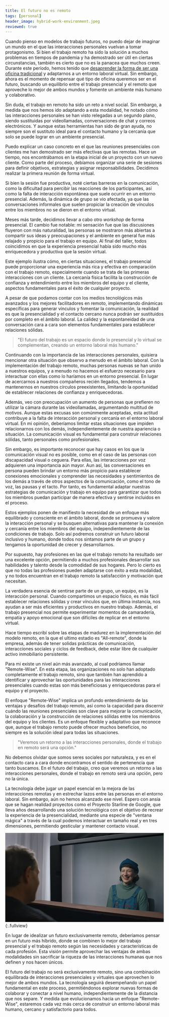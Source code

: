 ```yaml
---
title: El futuro no es remoto
tags: [personal]
header_image: hybrid-work-environment.jpeg
reviewed: true
---
```

Cuando pienso en modelos de trabajo futuros, no puedo dejar de imaginar un mundo en el que las interacciones personales vuelvan a tomar protagonismo. Si bien el trabajo remoto ha sido la solución a muchos problemas en tiempos de pandemia y ha demostrado ser útil en ciertas circunstancias, también es cierto que no es la panacea que muchos creen.<!-- excerpt-end --> Durante este período, hemos tenido que [desaprender la forma de ser una oficina tradicional](/desaprender-a-ser-una-oficina-tradicional) y adaptarnos a un entorno laboral virtual. Sin embargo, ahora es el momento de repensar qué tipo de oficina queremos ser en el futuro, buscando un equilibrio entre el trabajo presencial y el remoto que aproveche lo mejor de ambos mundos y fomente un ambiente más humano y colaborativo.

Sin duda, el trabajo en remoto ha sido un reto a nivel social. Sin embargo, a medida que nos hemos ido adaptando a esta modalidad, he notado cómo las interacciones personales se han visto relegadas a un segundo plano, siendo sustituidas por videollamadas, conversaciones de chat y correos electrónicos. Y aunque estas herramientas han sido de gran ayuda, no siempre son el sustituto ideal para el contacto humano y la cercanía que solo se puede lograr en un ambiente presencial.

Puedo explicar un caso concreto en el que las reuniones presenciales con clientes me han demostrado ser más efectivas que las remotas. Hace un tiempo, nos encontrábamos en la etapa inicial de un proyecto con un nuevo cliente. Como parte del proceso, debíamos organizar una serie de sesiones para definir objetivos, estrategias y asignar responsabilidades. Decidimos realizar la primera reunión de forma virtual.

Si bien la sesión fue productiva, noté ciertas barreras en la comunicación, como la dificultad para percibir las reacciones de los participantes, así como la falta de interacción espontánea que suele ocurrir en un entorno presencial. Además, la dinámica de grupo se vio afectada, ya que las conversaciones informales que suelen propiciar la creación de vínculos entre los miembros no se dieron en el entorno virtual.

Meses más tarde, decidimos llevar a cabo otro *workshop* de forma presencial. El cambio fue notable: mi sensación fue que las discusiones fluyeron con más naturalidad, las personas se mostraron más abiertas a compartir sus ideas y preocupaciones y el ambiente en general fue más relajado y propicio para el trabajo en equipo. Al final del taller, todos coincidimos en que la experiencia presencial había sido mucho más enriquecedora y productiva que la sesión virtual.

Este ejemplo ilustra cómo, en ciertas situaciones, el trabajo presencial puede proporcionar una experiencia más rica y efectiva en comparación con el trabajo remoto, especialmente cuando se trata de las primeras interacciones con un cliente. La cercanía física facilita la construcción de confianza y entendimiento entre los miembros del equipo y el cliente, aspectos fundamentales para el éxito de cualquier proyecto.

A pesar de que podamos contar con los medios tecnológicos más avanzados y los mejores facilitadores en remoto, implementando dinámicas específicas para generar vínculos y fomentar la comunicación, la realidad es que la presencialidad y el contacto cercano nunca podrán ser sustituidos por completo en el ámbito laboral. La calidez y la espontaneidad de una conversación cara a cara son elementos fundamentales para establecer relaciones sólidas.

> "El futuro del trabajo es un espacio donde lo presencial y lo virtual se complementan, creando un entorno laboral más humano."

Continuando con la importancia de las interacciones personales, quisiera mencionar otra situación que observo a menudo en el ámbito laboral. Con la implementación del trabajo remoto, muchas personas nuevas se han unido a nuestros equipos, y a menudo no hacemos el esfuerzo necesario para interactuar con ellas como lo haríamos en un entorno presencial. En lugar de acercarnos a nuestros compañeros recién llegados, tendemos a mantenernos en nuestros círculos preexistentes, limitando la oportunidad de establecer relaciones de confianza y enriquecedoras.

Además, veo con preocupación un aumento de personas que prefieren no utilizar la cámara durante las videollamadas, argumentando multitud de motivos. Aunque estas excusas son comúnmente aceptadas, esta actitud contribuye a la falta de interacción personal y cercanía en el entorno laboral virtual. En mi opinión, deberíamos limitar estas situaciones que impiden relacionarnos con los demás, independientemente de nuestra apariencia o situación. La comunicación visual es fundamental para construir relaciones sólidas, tanto personales como profesionales.

Sin embargo, es importante reconocer que hay casos en los que la comunicación visual no es posible, como en el caso de las personas con discapacidad visual o ceguera. Para ellas, las interacciones por voz adquieren una importancia aún mayor. Aun así, las conversaciones en persona pueden brindar un entorno más propicio para establecer conexiones emocionales y comprender las necesidades y sentimientos de los demás a través de otros aspectos de la comunicación, como el tono de voz, las pausas y el tacto. Por tanto, es fundamental adaptar nuestras estrategias de comunicación y trabajo en equipo para garantizar que todos los miembros puedan participar de manera efectiva y sentirse incluidos en el proceso.

Estos ejemplos ponen de manifiesto la necesidad de un enfoque más equilibrado y consciente en el ámbito laboral, donde se promueva y valore la interacción personal y se busquen alternativas para mantener la conexión y cercanía entre los miembros del equipo, independientemente de las condiciones de trabajo. Solo así podremos construir un futuro laboral inclusivo y humano, donde todos nos sintamos parte de un grupo y tengamos la oportunidad de crecer y desarrollarnos.

Por supuesto, hay profesiones en las que el trabajo remoto ha resultado ser una excelente opción, permitiendo a muchos profesionales desarrollar sus habilidades y talento desde la comodidad de sus hogares. Pero lo cierto es que no todas las profesiones pueden adaptarse con éxito a esta modalidad, y no todos encuentran en el trabajo remoto la satisfacción y motivación que necesitan.

La verdadera esencia de sentirse parte de un grupo, un equipo, es la interacción personal. Cuando compartimos un espacio físico, es más fácil establecer relaciones sólidas y crear vínculos que, en última instancia, nos ayudan a ser más eficientes y productivos en nuestro trabajo. Además, el trabajo presencial nos permite experimentar momentos de camaradería, empatía y apoyo emocional que son difíciles de replicar en el entorno virtual.

Hace tiempo escribí sobre las etapas de madurez en la implementación del modelo remoto, en la que el ultimo estadio es "All-remote", donde la empresa, además de tener solidas prácticas de comunicación, interacciones sociales y ciclos de feedback, debe estar libre de cualquier activo inmobiliario persistente. 

Para mi existe un nivel aún más avanzado, al cual podríamos llamar "Remote-Wise". En esta etapa, las organizaciones no solo han adoptado completamente el trabajo remoto, sino que también han aprendido a identificar y aprovechar las oportunidades para las interacciones presenciales cuando estas son más beneficiosas y enriquecedoras para el equipo y el proyecto.

El enfoque "Remote-Wise" implica un profundo entendimiento de las ventajas y desafíos del trabajo remoto, así como la capacidad para discernir cuándo las reuniones presenciales son clave para mejorar la comunicación, la colaboración y la construcción de relaciones sólidas entre los miembros del equipo y los clientes. Es un enfoque flexible y adaptativo que reconoce que, aunque el trabajo remoto puede ofrecer muchos beneficios, no siempre es la solución ideal para todas las situaciones.

> "Veremos un retorno a las interacciones personales, donde el trabajo en remoto será una opción."

No debemos olvidar que somos seres sociales por naturaleza, y es en el contacto cara a cara donde encontramos el sentido de pertenencia que tanto buscamos. En el futuro del trabajo, creo que veremos un retorno a las interacciones personales, donde el trabajo en remoto será una opción, pero no la única.

La tecnología debe jugar un papel esencial en la mejora de las interacciones remotas y en estrechar lazos entre las personas en el entorno laboral. Sin embargo, aún no hemos alcanzado ese nivel. Espero con ansia que se hagan realidad proyectos como el Proyecto Starline de Google, que lleva años desarrollando una solución tecnológica con el objetivo de recrear la experiencia de la presencialidad, mediante una especie de "ventana mágica" a través de la cual podemos interactuar en tamaño real y en tres dimensiones, permitiendo gesticular y mantener contacto visual.

![Project Starline](/img/project-starline.webp){:.fullview}

En lugar de idealizar un futuro exclusivamente remoto, deberíamos pensar en un futuro más híbrido, donde se combinen lo mejor del trabajo presencial y el trabajo remoto según las necesidades y características de cada profesión. Esta visión permite aprovechar las ventajas de ambas modalidades sin sacrificar la riqueza de las interacciones humanas que nos definen y nos hacen únicos.

El futuro del trabajo no será exclusivamente remoto, sino una combinación equilibrada de interacciones presenciales y virtuales que aprovechen lo mejor de ambos mundos. La tecnología seguirá desempeñando un papel fundamental en este proceso, permitiéndonos explorar nuevas formas de colaborar y conectar a nivel humano, independientemente de la distancia que nos separe. Y medida que evolucionamos hacia un enfoque "Remote-Wise", estaremos cada vez más cerca de construir un entorno laboral más humano, cercano y satisfactorio para todos.